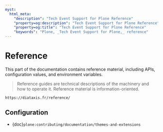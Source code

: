 ```yaml
---
myst:
  html_meta:
    "description": "Tech Event Support for Plone Reference"
    "property=og:description": "Tech Event Support for Plone Reference"
    "property=og:title": "Tech Event Support for Plone Reference"
    "keywords": "Plone, _Tech Event Support for Plone,_ reference"
---
```


# Reference

This part of the documentation contains reference material, including APIs, configuration values, and environment variables.

> Reference guides are technical descriptions of the machinery and how to operate it.
> Reference material is information-oriented.

```{seealso}
https://diataxis.fr/reference/
```

## Configuration

-   {doc}`plone:contributing/documentation/themes-and-extensions`
